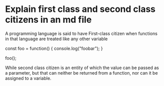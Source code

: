 # Explain first class and second class citizens in an md file  

A programming language is said to have First-class citizen when functions in that language are treated like any other variable

const foo = function() {
   console.log("foobar");
}

foo();

While second class citizen is an entity of which the value can be passed as a parameter, but that can neither be returned from a function, nor can it be assigned to a variable.